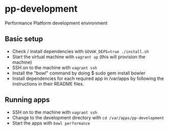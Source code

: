 # pp-development

Performance Platform development environment

## Basic setup

- Check / install dependencies with `GOVUK_DEPS=true ./install.sh`
- Start the virtual machine with `vagrant up` (this will provision the machine)
- SSH on to the machine with `vagrant ssh`
- Install the "bowl" command by doing $ sudo gem install bowler
- Install dependencies for each required app in /var/apps by following the
  instructions in their README files.

## Running apps

- SSH on to the machine with `vagrant ssh`
- Change to the development directory with `cd /var/apps/pp-development`
- Start the apps with `bowl performance`
